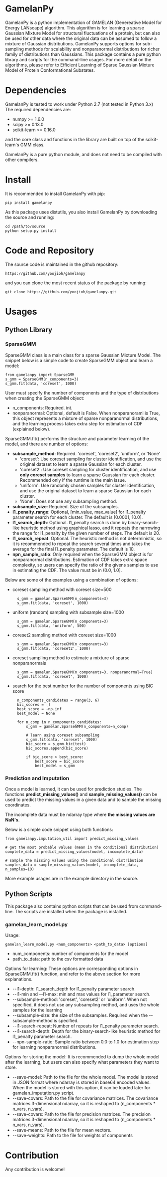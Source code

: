 GamelanPy
=========

GamelanPy is a python implementation of GAMELAN (Genereative Model for Energy LANscape) algorithm.
This algorithm is for learning a sparse Gaussian Mixture Model for structural fluctuations
of a protein, but can also be used for other data where the original data can be assumed 
to follow a mixture of Gaussian distributions.
GamelanPy supports options for sub-sampling methods for scalability and 
nonparanormal distributions for richer family of distributions than Gaussians.
This package contains a pure python library and scripts for the command-line usages.
For more detail on the algorithms, please refer to 
Efficient Learning of Sparse Gaussian Mixture Model of Protein Conformational Substates.



Dependencies
============

GamelanPy is tested to work under Python 2.7 (not tested in Python 3.x)
The required dependencies are:

* numpy >= 1.6.0
* scipy >= 0.13.0
* scikit-learn >= 0.16.0

and the core class and functions in the library are built on top of the scikit-learn's 
GMM class.

GamelanPy is a pure python module, and does not need to be compiled with other compilers.


Install
=======

It is recommended to install GamelanPy with pip:
    
    pip install gamelanpy
   
As this package uses distutils, you also install GamelanPy by downloading the source 
and running:

    cd /path/to/source
    python setup.py install


Code and Repository
===================

The source code is maintained in the github repository:

    https://github.com/yoojioh/gamelanpy

and you can clone the most recent status of the package by running:

    git clone https://github.com/yoojioh/gamelanpy.git



Usages
======

Python Library
--------------

### SparseGMM
SparseGMM class is a main class for a sparse Gaussian Mixture Model. 
The snippet below is a simple code to create SparseGMM object and learn a model:

    from gamelanpy import SparseGMM
    s_gmm = SparseGMM(n_components=3)
    s_gmm.fit(data, 'coreset', 1000)

User must specify the number of components and the type of distributions when
creating the SparseGMM object:
* n_components: Required. int.
* nonparanormal: Optional, default is False. When nonparanoraml is True, 
this object represents a mixture of sparse nonparanormal distributions, and
the learning process takes extra step for estimation of CDF (explained below).

SparseGMM.fit() performs the structure and parameter learning of the model, 
and there are number of options:

* **subsample_method**: Required. 'coreset', 'coreset2', 'uniform', or 'None'
    * 'coreset': Use coreset sampling for cluster identification, 
    and use the original dataset to learn a sparse Gaussian for each cluster.
    * 'coreset2': Use coreset sampling for cluster identification,
    and use **only coreset samples** to learn a sparse Gaussian for each cluster.
    Recommended only if the runtime is the main issue.
    * 'uniform': Use randomly chosen samples for cluster identification, 
    and use the original dataset to learn a sparse Gaussian for each cluster.
    * 'None': Does not use any subsampling method.
* **subsample_size**: Required. Size of the subsamples.
* **l1_penalty_range**: Optional, [min_value, max_value] for l1_penalty parameter search
for each cluster. The default is [0.0001, 10.0].
* **l1_search_depth**: Optional. l1_penalty search is done by binary-search-like
heuristic method using graphical lasso, and it repeats the narrowing the range for
l1_penalty by the given number of steps. The default is 20.
* **l1_search_repeat**: Optional. The heuristic method is not deterministic, so it is
recommended to repeat the search several times and takes the average for the final
l1_penalty parameter. The default is 10.
* **npn_sample_ratio**: Only required when the SparseGMM object is for 
nonparanormal distributions. Estimation of CDF takes extra space complexity, so
users can specify the ratio of the givens samples to use in estimating the CDF.
The value must be in (0.0, 1.0].

Below are some of the examples using a combination of options:

* coreset sampling method with coreset size=500

        s_gmm = gamelan.SparseGMM(n_components=3)
        s_gmm.fit(data, 'coreset', 1000)

* uniform (random) sampling with subsample size=1000

        s_gmm = gamelan.SparseGMM(n_components=3)
        s_gmm.fit(data, 'uniform', 500)
        
* coreset2 sampling method with coreset size=1000 

        s_gmm = gamelan.SparseGMM(n_components=3)
        s_gmm.fit(data, 'coreset2', 1000)
        
* coreset sampling method to estimate a mixture of sparse nonparanormals

        s_gmm = gamelan.SparseGMM(n_components=3, nonparanormal=True)
        s_gmm.fit(data, 'coreset', 1000)
        
* search for the best number for the number of components using BIC score

        n_components_candidates = range(3, 6)
        bic_scores = []
        best_score = -np.inf
        best_model = None
        
        for n_comp in n_components_candidates:
            s_gmm = gamelan.SparseGMM(n_components=n_comp)
        
            # learn using coreset subsampling
            s_gmm.fit(data, 'coreset', 1000)
            bic_score = s_gmm.bic(test)
            bic_scores.append(bic_score)
        
            if bic_score > best_score:
                best_score = bic_score
                best_model = s_gmm



### Prediction and Imputation
Once a model is learned, it can be used for prediction studies. 
The functions **predict_missing_values()** and **sample_missing_values()** can be used
to predict the missing values in a given data and to sample the missing coordinates.

The incomplete data must be ndarray type where **the missing values are NaN's.**

Below is a simple code snippet using both functions:

    from gamelanpy.imputation_util import predict_missing_values
    
    # get the most probable values (mean in the conditional distribution)
    complete_data = predict_missing_values(model, incomplete_data)
    
    # sample the missing values using the conditional distribution
    samples_data = sample_missing_values(model, incomplete_data, n_samples=10)

More example usages are in the example directory in the source.
    

Python Scripts
--------------
This package also contains python scripts that can be used from command-line.
The scripts are installed when the package is installed.

### gamelan_learn_model.py

Usage: 
    
    gamelan_learn_model.py <num_components> <path_to_data> [options]

* num_components: number of components for the model
* path_to_data: path to the csv formatted data

Options for learning: These options are corresponding options in SparseGMM.fit() 
function, and refer to the above section for more explanations.

* --l1-depth: l1_search_depth for l1_penalty parameter search.
* --l1-min and --l1-max: min and max values for l1_parameter search.
* --subsample-method: 'coreset', 'coreset2' or 'uniform'. When not specified, 
it does not use any subsampling method, and uses the whole samples for the learning
* --subsample-size: the size of the subsamples. Required when the --subsample-method
is specified.
* --l1-search-repeat: Number of repeats for l1_penalty parameter search.
* --l1-search-depth: Depth for the binary-search-like heuristic method for 
l1_penalty parameter search.
* --npn-sample-ratio: Sample ratio between 0.0 to 1.0 for estimation step for
learning nonparanormal distributions.

Options for storing the model: It is recommended to dump the whole model after 
the learning, but users can also specify what parameters they want to store.

* --save-model: Path to the file for the whole model. The model is stored in JSON format
where ndarray is stored in base64 encoded values. When the model is stored with this option,
it can be loaded later for gamelan_imputation.py script.
* --save-covars: Path to the file for covariance matrices. 
The covariance matrices 3-dimensional ndarray, so it is reshaped to (n_components * n_vars, n_vars).
* --save-covars: Path to the file for precision matrices. 
The precision matrices 3-dimensional ndarray, so it is reshaped to (n_components * n_vars, n_vars).
* --save-means: Path to the file for mean vectors.
* --save-weights: Path to the file for weights of components


Contribution
============

Any contribution is welcome!
 